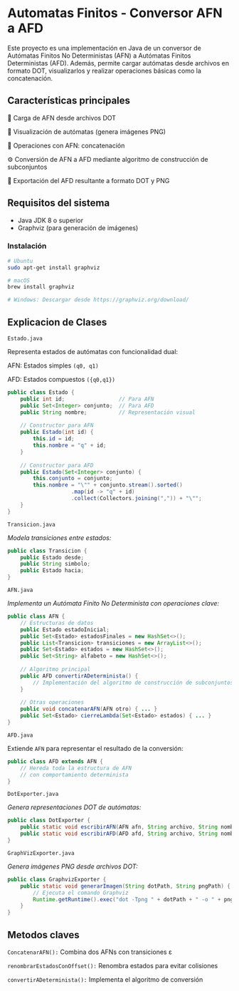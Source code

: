 # Automatas Finitos - Conversor AFN a AFD

Este proyecto es una implementación en Java de un conversor de Autómatas Finitos No Deterministas (AFN) a Autómatas Finitos Deterministas (AFD). Además, permite cargar autómatas desde archivos en formato DOT, visualizarlos y realizar operaciones básicas como la concatenación.


## Características principales

🚀 Carga de AFN desde archivos DOT

🎨 Visualización de autómatas (genera imágenes PNG)

🔄 Operaciones con AFN: concatenación

⚙️ Conversión de AFN a AFD mediante algoritmo de construcción de subconjuntos

💾 Exportación del AFD resultante a formato DOT y PNG

## Requisitos del sistema

- Java JDK 8 o superior
- Graphviz (para generación de imágenes)

### Instalación

```bash
# Ubuntu
sudo apt-get install graphviz

# macOS
brew install graphviz

# Windows: Descargar desde https://graphviz.org/download/
```

## Explicacion de Clases

`Estado.java`

Representa estados de autómatas con funcionalidad dual:

AFN: Estados simples `(q0, q1)`

AFD: Estados compuestos `({q0,q1})`

```java
public class Estado {
    public int id;                 // Para AFN
    public Set<Integer> conjunto;  // Para AFD
    public String nombre;          // Representación visual
    
    // Constructor para AFN
    public Estado(int id) {
        this.id = id;
        this.nombre = "q" + id;
    }
    
    // Constructor para AFD
    public Estado(Set<Integer> conjunto) {
        this.conjunto = conjunto;
        this.nombre = "\"" + conjunto.stream().sorted()
                    .map(id -> "q" + id)
                    .collect(Collectors.joining(",")) + "\"";
    }
}
```
`Transicion.java`

*Modela transiciones entre estados:*
```java
public class Transicion {
    public Estado desde;
    public String simbolo;
    public Estado hacia;
}
```

`AFN.java`

*Implementa un Autómata Finito No Determinista con operaciones clave:*
```java
public class AFN {
    // Estructuras de datos
    public Estado estadoInicial;
    public Set<Estado> estadosFinales = new HashSet<>();
    public List<Transicion> transiciones = new ArrayList<>();
    public Set<Estado> estados = new HashSet<>();
    public Set<String> alfabeto = new HashSet<>();
    
    // Algoritmo principal
    public AFD convertirADeterminista() {
        // Implementación del algoritmo de construcción de subconjuntos
    }
    
    // Otras operaciones
    public void concatenarAFN(AFN otro) { ... }
    public Set<Estado> cierreLambda(Set<Estado> estados) { ... }
}
```
`AFD.java`

Extiende `AFN` para representar el resultado de la conversión:
```java
public class AFD extends AFN {
    // Hereda toda la estructura de AFN
    // con comportamiento determinista
}
```

`DotExporter.java`

*Genera representaciones DOT de autómatas:*
```java
public class DotExporter {
    public static void escribirAFN(AFN afn, String archivo, String nombre) { ... }
    public static void escribirAFD(AFD afd, String archivo, String nombre) { ... }
}
```

`GraphVizExporter.java`

*Genera imágenes PNG desde archivos DOT:*
```java
public class GraphvizExporter {
    public static void generarImagen(String dotPath, String pngPath) {
        // Ejecuta el comando Graphviz
        Runtime.getRuntime().exec("dot -Tpng " + dotPath + " -o " + pngPath);
    }
}
```

## Metodos claves

`ConcatenarAFN():` Combina dos AFNs con transiciones ε

`renombrarEstadosConOffset():` Renombra estados para evitar colisiones

`convertirADeterminista():` Implementa el algoritmo de conversión
